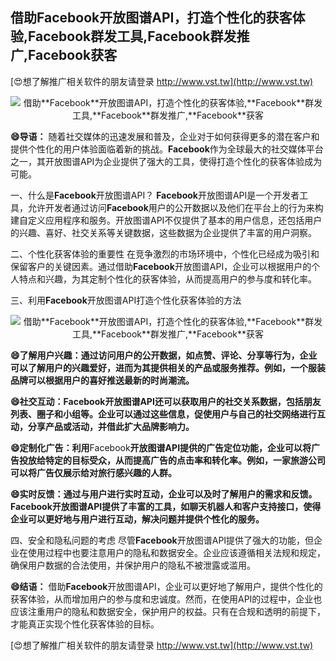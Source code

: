 ## **借助**Facebook**开放图谱API，打造个性化的获客体验,**Facebook**群发工具,**Facebook**群发推广,**Facebook**获客**

[😍想了解推广相关软件的朋友请登录 http://www.vst.tw](http://www.vst.tw)

 <center><img src="https://vst.tw/MP4/tuiguang/png/0.png" alt="借助**Facebook**开放图谱API，打造个性化的获客体验,**Facebook**群发工具,**Facebook**群发推广,**Facebook**获客"></center>

**😄导语：**
随着社交媒体的迅速发展和普及，企业对于如何获得更多的潜在客户和提供个性化的用户体验面临着新的挑战。**Facebook**作为全球最大的社交媒体平台之一，其开放图谱API为企业提供了强大的工具，使得打造个性化的获客体验成为可能。

一、什么是**Facebook**开放图谱API？
**Facebook**开放图谱API是一个开发者工具，允许开发者通过访问**Facebook**用户的公开数据以及他们在平台上的行为来构建自定义应用程序和服务。开放图谱API不仅提供了基本的用户信息，还包括用户的兴趣、喜好、社交关系等关键数据，这些数据为企业提供了丰富的用户洞察。

二、个性化获客体验的重要性
在竞争激烈的市场环境中，个性化已经成为吸引和保留客户的关键因素。通过借助**Facebook**开放图谱API，企业可以根据用户的个人特点和兴趣，为其定制个性化的获客体验，从而提高用户的参与度和转化率。

三、利用**Facebook**开放图谱API打造个性化获客体验的方法

 <center><img src="https://vst.tw/MP4/tuiguang/png/6.png" alt="借助**Facebook**开放图谱API，打造个性化的获客体验,**Facebook**群发工具,**Facebook**群发推广,**Facebook**获客"></center>

**😄了解用户兴趣：通过访问用户的公开数据，如点赞、评论、分享等行为，企业可以了解用户的兴趣爱好，进而为其提供相关的产品或服务推荐。例如，一个服装品牌可以根据用户的喜好推送最新的时尚潮流。**

**😄社交互动：**Facebook**开放图谱API还可以获取用户的社交关系数据，包括朋友列表、圈子和小组等。企业可以通过这些信息，促使用户与自己的社交网络进行互动，分享产品或活动，并借此扩大品牌影响力。**

**😄定制化广告：利用**Facebook**开放图谱API提供的广告定位功能，企业可以将广告投放给特定的目标受众，从而提高广告的点击率和转化率。例如，一家旅游公司可以将广告仅展示给对旅行感兴趣的人群。**

**😄实时反馈：通过与用户进行实时互动，企业可以及时了解用户的需求和反馈。 **Facebook**开放图谱API提供了丰富的工具，如聊天机器人和客户支持接口，使得企业可以更好地与用户进行互动，解决问题并提供个性化的服务。**

四、安全和隐私问题的考虑
尽管**Facebook**开放图谱API提供了强大的功能，但企业在使用过程中也要注意用户的隐私和数据安全。企业应该遵循相关法规和规定，确保用户数据的合法使用，并保护用户的隐私不被泄露或滥用。

**😄结语：**
借助**Facebook**开放图谱API，企业可以更好地了解用户，提供个性化的获客体验，从而增加用户的参与度和忠诚度。然而，在使用API的过程中，企业也应该注重用户的隐私和数据安全，保护用户的权益。只有在合规和透明的前提下，才能真正实现个性化获客体验的目标。

[😍想了解推广相关软件的朋友请登录 http://www.vst.tw](http://www.vst.tw)



